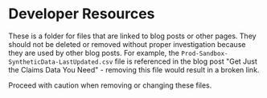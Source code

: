# Developer Resources

These is a folder for files that are linked to blog posts or other pages. They should not be deleted or removed without proper investigation because they are used by other blog posts. For example, the `Prod-Sandbox-SyntheticData-LastUpdated.csv` file is referenced in the blog post "Get Just the Claims Data You Need" - removing this file would result in a broken link.

Proceed with caution when removing or changing these files.